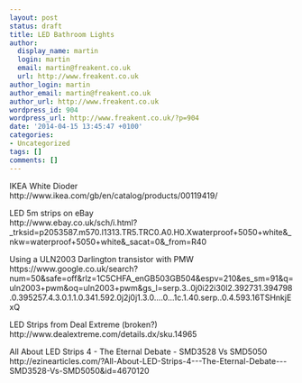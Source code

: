 ```yaml
---
layout: post
status: draft
title: LED Bathroom Lights
author:
  display_name: martin
  login: martin
  email: martin@freakent.co.uk
  url: http://www.freakent.co.uk
author_login: martin
author_email: martin@freakent.co.uk
author_url: http://www.freakent.co.uk
wordpress_id: 904
wordpress_url: http://www.freakent.co.uk/?p=904
date: '2014-04-15 13:45:47 +0100'
categories:
- Uncategorized
tags: []
comments: []
---
```

<p>IKEA White Dioder<br />
http://www.ikea.com/gb/en/catalog/products/00119419/</p>
<p>LED 5m strips on eBay<br />
http://www.ebay.co.uk/sch/i.html?_trksid=p2053587.m570.l1313.TR5.TRC0.A0.H0.Xwaterproof+5050+white&amp;_nkw=waterproof+5050+white&amp;_sacat=0&amp;_from=R40</p>
<p>Using a ULN2003 Darlington transistor with PMW<br />
https://www.google.co.uk/search?num=50&amp;safe=off&amp;rlz=1C5CHFA_enGB503GB504&amp;espv=210&amp;es_sm=91&amp;q=uln2003+pwm&amp;oq=uln2003+pwm&amp;gs_l=serp.3..0j0i22i30l2.392731.394798.0.395257.4.3.0.1.1.0.341.592.0j2j0j1.3.0....0...1c.1.40.serp..0.4.593.16TSHnkjExQ</p>
<p>LED Strips from Deal Extreme (broken?)<br />
http://www.dealextreme.com/details.dx/sku.14965</p>
<p>All About LED Strips 4 - The Eternal Debate - SMD3528 Vs SMD5050<br />
http://ezinearticles.com/?All-About-LED-Strips-4---The-Eternal-Debate---SMD3528-Vs-SMD5050&amp;id=4670120</p>
<p>&nbsp;</p>
